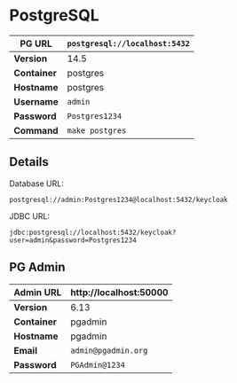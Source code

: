 # PostgreSQL

| **PG URL** | `postgresql://localhost:5432` |
|--|--|
| **Version** | 14.5 |
| **Container** | postgres |
| **Hostname** | postgres |
| **Username** | `admin` |
| **Password** | `Postgres1234` |
| **Command** | `make postgres` |

## Details

Database URL: 
```
postgresql://admin:Postgres1234@localhost:5432/keycloak
```

JDBC URL:
```
jdbc:postgresql://localhost:5432/keycloak?user=admin&password=Postgres1234
```

## PG Admin

| **Admin URL** | http://localhost:50000 |
|--|--|
| **Version** | 6.13 |
| **Container** | pgadmin |
| **Hostname** | pgadmin |
| **Email** | `admin@pgadmin.org` |
| **Password** | `PGAdmin@1234` |
